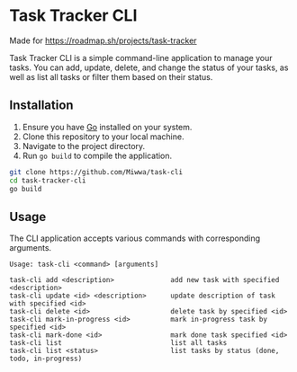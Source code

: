 # Task Tracker CLI

Made for https://roadmap.sh/projects/task-tracker

Task Tracker CLI is a simple command-line application to manage your tasks. You can add, update, delete,
and change the status of your tasks, as well as list all tasks or filter them based on their status.

## Installation

1. Ensure you have [Go](https://golang.org/dl/) installed on your system.
2. Clone this repository to your local machine.
3. Navigate to the project directory.
4. Run `go build` to compile the application.

```sh
git clone https://github.com/Miwwa/task-cli
cd task-tracker-cli
go build
```

## Usage

The CLI application accepts various commands with corresponding arguments.

```
Usage: task-cli <command> [arguments]

task-cli add <description>              add new task with specified <description>
task-cli update <id> <description>      update description of task with specified <id>
task-cli delete <id>                    delete task by specified <id>
task-cli mark-in-progress <id>          mark in-progress task by specified <id>
task-cli mark-done <id>                 mark done task specified <id>
task-cli list                           list all tasks
task-cli list <status>                  list tasks by status (done, todo, in-progress)
```
